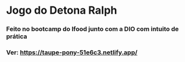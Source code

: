 # Jogo do Detona Ralph

### Feito no bootcamp do Ifood junto com a DIO com intuito de prática
### Ver: https://taupe-pony-51e6c3.netlify.app/
